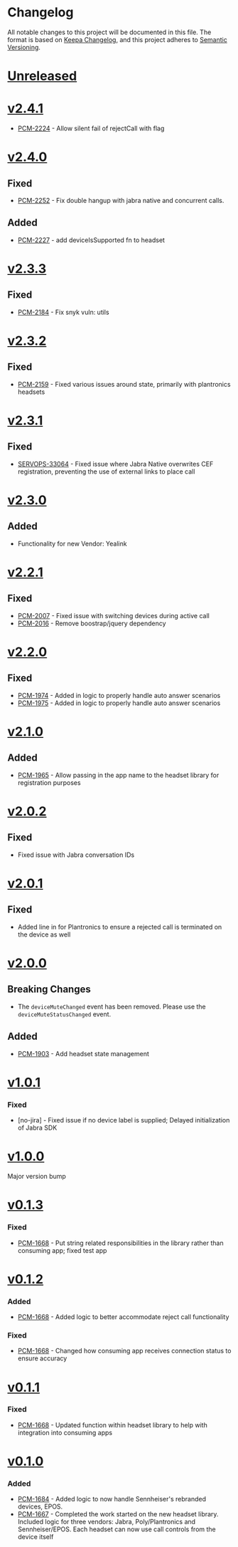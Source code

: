 # Changelog
All notable changes to this project will be documented in this file.
The format is based on [Keepa Changelog](https://keepachangelog.com/en/1.0.0/),
and this project adheres to [Semantic Versioning](https://semver.org/spec/v2.0.0.html).

# [Unreleased](https://github.com/purecloudlabs/softphone-vendor-headsets/compare/v2.4.1...HEAD)
# [v2.4.1](https://github.com/purecloudlabs/softphone-vendor-headsets/compare/v2.4.0...v2.4.1)
* [PCM-2224](https://inindca.atlassian.net/browse/PCM-2224) - Allow silent fail of rejectCall with flag

# [v2.4.0](https://github.com/purecloudlabs/softphone-vendor-headsets/compare/v2.3.3...v2.4.0)
## Fixed
* [PCM-2252](https://inindca.atlassian.net/browse/PCM-2252) - Fix double hangup with jabra native and concurrent calls.

## Added
* [PCM-2227](https://inindca.atlassian.net/browse/PCM-2227) - add deviceIsSupported fn to headset

# [v2.3.3](https://github.com/purecloudlabs/softphone-vendor-headsets/compare/v2.3.2...v2.3.3)
## Fixed
* [PCM-2184](https://inindca.atlassian.net/browse/PCM-2184) - Fix snyk vuln: utils

# [v2.3.2](https://github.com/purecloudlabs/softphone-vendor-headsets/compare/v2.3.1...v2.3.2)
## Fixed
* [PCM-2159](https://inindca.atlassian.net/browse/PCM-2159) - Fixed various issues around state, primarily with plantronics headsets

# [v2.3.1](https://github.com/purecloudlabs/softphone-vendor-headsets/compare/v2.3.0...v2.3.1)
## Fixed
* [SERVOPS-33064](https://inindca.atlassian.net/browse/SERVOPS-33064) - Fixed issue where Jabra Native overwrites CEF registration, preventing the use of external links to place call

# [v2.3.0](https://github.com/purecloudlabs/softphone-vendor-headsets/compare/v2.2.1...v2.3.0)
## Added
* Functionality for new Vendor: Yealink

# [v2.2.1](https://github.com/purecloudlabs/softphone-vendor-headsets/compare/v2.2.0...v2.2.1)
## Fixed
* [PCM-2007](https://inindca.atlassian.net/browse/PCM-2007) - Fixed issue with switching devices during active call
* [PCM-2016](https://inindca.atlassian.net/browse/PCM-2016) - Remove boostrap/jquery dependency

# [v2.2.0](https://github.com/purecloudlabs/softphone-vendor-headsets/compare/v2.1.0...v2.2.0)
## Fixed
* [PCM-1974](https://inindca.atlassian.net/browse/PCM-1974) - Added in logic to properly handle auto answer scenarios
* [PCM-1975](https://inindca.atlassian.net/browse/PCM-1975) - Added in logic to properly handle auto answer scenarios

# [v2.1.0](https://github.com/purecloudlabs/softphone-vendor-headsets/compare/v2.0.2...v2.1.0)
## Added
* [PCM-1965](https://inindca.atlassian.net/browse/PCM-1965) - Allow passing in the app name to the headset library for registration purposes

# [v2.0.2](https://github.com/purecloudlabs/softphone-vendor-headsets/compare/v2.0.1...v2.0.2)
## Fixed
* Fixed issue with Jabra conversation IDs

# [v2.0.1](https://github.com/purecloudlabs/softphone-vendor-headsets/compare/v2.0.0...v2.0.1)
## Fixed
* Added line in for Plantronics to ensure a rejected call is terminated on the device as well

# [v2.0.0](https://github.com/purecloudlabs/softphone-vendor-headsets/compare/v1.0.1...v2.0.0)
## Breaking Changes
* The `deviceMuteChanged` event has been removed. Please use the `deviceMuteStatusChanged` event.
## Added
* [PCM-1903](https://inindca.atlassian.net/browse/PCM-1903) - Add headset state management

# [v1.0.1](https://github.com/purecloudlabs/softphone-vendor-headsets/compare/v1.0.0...v1.0.1)
### Fixed
* [no-jira] - Fixed issue if no device label is supplied; Delayed initialization of Jabra SDK

# [v1.0.0](https://github.com/purecloudlabs/softphone-vendor-headsets/compare/v0.1.3...v1.0.0)
Major version bump

# [v0.1.3](https://github.com/purecloudlabs/softphone-vendor-headsets/compare/v0.1.2...v0.1.3)
### Fixed
* [PCM-1668](https://inindca.atlassian.net/browse/PCM-1668) - Put string related responsibilities in the library rather than consuming app; fixed test app

# [v0.1.2](https://github.com/purecloudlabs/softphone-vendor-headsets/compare/v0.1.1...v0.1.2)
### Added
* [PCM-1668](https://inindca.atlassian.net/browse/PCM-1668) - Added logic to better accommodate reject call functionality

### Fixed
* [PCM-1668](https://inindca.atlassian.net/browse/PCM-1668) - Changed how consuming app receives connection status to ensure accuracy

# [v0.1.1](https://github.com/purecloudlabs/softphone-vendor-headsets/compare/v0.1.0...v0.1.1)
### Fixed
* [PCM-1668](https://inindca.atlassian.net/browse/PCM-1668) - Updated function within headset library to help with integration into consuming apps

# [v0.1.0](https://github.com/purecloudlabs/softphone-vendor-headsets/tree/d230063938501788fff660924cb1f530c1685499)
### Added
* [PCM-1684](https://inindca.atlassian.net/browse/PCM-1684) - Added logic to now handle Sennheiser's rebranded devices, EPOS.
* [PCM-1667](https://inindca.atlassian.net/browse/PCM-1667) - Completed the work started on the new headset library. Included logic for three vendors: Jabra, Poly/Plantronics and
    Sennheiser/EPOS. Each headset can now use call controls from the device itself
